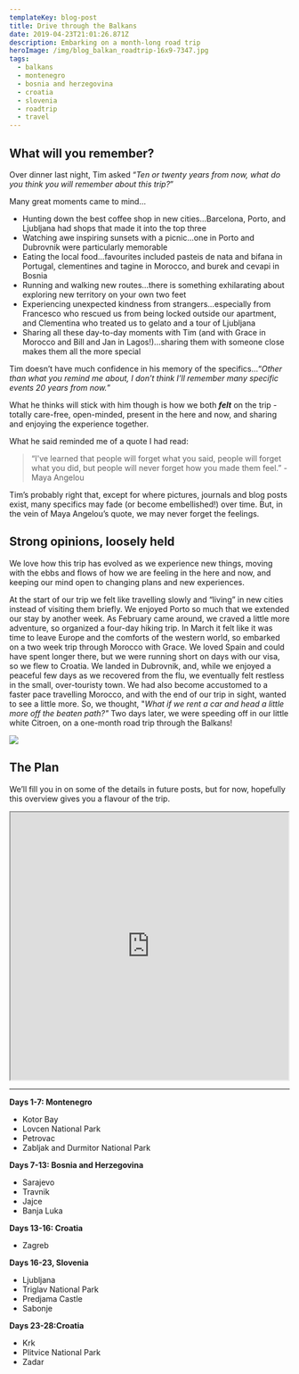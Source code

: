 ```yaml
---
templateKey: blog-post
title: Drive through the Balkans
date: 2019-04-23T21:01:26.871Z
description: Embarking on a month-long road trip
heroImage: /img/blog_balkan_roadtrip-16x9-7347.jpg
tags:
  - balkans
  - montenegro
  - bosnia and herzegovina
  - croatia
  - slovenia
  - roadtrip
  - travel
---
```

## What will you remember?

Over dinner last night, Tim asked “_Ten or twenty years from now, what do you think you will remember about this trip?_”

Many great moments came to mind…

* Hunting down the best coffee shop in new cities...Barcelona, Porto, and Ljubljana had shops that made it into the top three
* Watching awe inspiring sunsets with a picnic...one in Porto and Dubrovnik were particularly memorable
* Eating the local food...favourites included pasteis de nata and bifana in Portugal, clementines and tagine in Morocco, and burek and cevapi in Bosnia
* Running and walking new routes...there is something exhilarating about exploring new territory on your own two feet
* Experiencing unexpected kindness from strangers...especially from Francesco who rescued us from being locked outside our apartment, and Clementina who treated us to gelato and a tour of Ljubljana
* Sharing all these day-to-day moments with Tim (and with Grace in Morocco and Bill and Jan in Lagos!)...sharing them with someone close makes them all the more special

Tim doesn’t have much confidence in his memory of the specifics...“_Other than what you remind me about, I don’t think I’ll remember many specific events 20 years from now._”

What he thinks will stick with him though is how we both **_felt_** on the trip - totally care-free, open-minded, present in the here and now, and sharing and enjoying the experience together.

What he said reminded me of a quote I had read:

> “I've learned that people will forget what you said, people will forget what you did, but people will never forget how you made them feel.” - Maya Angelou 

Tim’s probably right that, except for where pictures, journals and blog posts exist, many specifics may fade (or become embellished!) over time. But, in the vein of Maya Angelou’s quote, we may never forget the feelings.

## Strong opinions, loosely held

We love how this trip has evolved as we experience new things, moving with the ebbs and flows of how we are feeling in the here and now, and keeping our mind open to changing plans and new experiences. 

At the start of our trip we felt like travelling slowly and “living” in new cities instead of visiting them briefly. We enjoyed Porto so much that we extended our stay by another week. As  February came around, we craved a little more adventure, so organized a four-day hiking trip. In March it felt like it was time to leave Europe and the comforts of the western world, so embarked on a two week trip through Morocco with Grace. We loved Spain and could have spent longer there, but we were running short on days with our visa, so we flew to Croatia. We landed in Dubrovnik, and, while we enjoyed a peaceful few days as we recovered from the flu, we eventually felt restless in the small, over-touristy town. We had also become accustomed to a faster pace travelling Morocco, and with the end of our trip in sight, wanted to see a little more. So, we thought, "_What if we rent a car and head a little more off the beaten path?"_ Two days later, we were speeding off in our little white Citroen, on a one-month road trip through the Balkans!

![](/img/blog_balkan_roadtrip-16x9-7219.jpg)

## The Plan

We’ll fill you in on some of the details in future posts, but for now, hopefully this overview gives you a flavour of the trip.

<div style="display:flex;justify-content:center;width:100%;">

<iframe src="https://www.google.com/maps/d/embed?mid=1wrbDQd3fuWRsEXLTHKSiK0dEUU6UBNwN" width="640" height="480"></iframe>

</div>

- - -

**Days 1-7: Montenegro**

* Kotor Bay
* Lovcen National Park
* Petrovac
* Zabljak and Durmitor National Park

**Days 7-13: Bosnia and Herzegovina**

* Sarajevo
* Travnik
* Jajce
* Banja Luka

**Days 13-16: Croatia**

* Zagreb

**Days 16-23, Slovenia**

* Ljubljana
* Triglav National Park
* Predjama Castle
* Sabonje

**Days 23-28:Croatia**

* Krk
* Plitvice National Park
* Zadar
